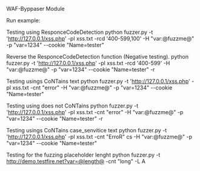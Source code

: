 WAF-Byppaser Module


Run example:

Testing using ResponceCodeDetection 
python fuzzer.py -t 'http://127.0.0.1/xss.php' -pl xss.txt -rcd '400-599,100'  -H "var:@fuzzme@" -p "var=1234" --cookie "Name=tester"

Reverse the ResponceCodeDetection  function (Negative testing).
python fuzzer.py -t 'http://127.0.0.1/xss.php' -pl xss.txt -rcd '400-599'  -H "var:@fuzzme@" -p "var=1234" --cookie "Name=tester" -r


Testing usings CoNTains text
python fuzzer.py -t 'http://127.0.0.1/xss.php' -pl xss.txt -cnt "error"  -H "var:@fuzzme@" -p "var=1234" --cookie "Name=tester"

Testing using does not CoNTains
python fuzzer.py -t 'http://127.0.0.1/xss.php' -pl xss.txt -cnt "error"  -H "var:@fuzzme@" -p "var=1234" --cookie "Name=tester" -r

Testing usings CoNTains case_senvitice text
python fuzzer.py -t 'http://127.0.0.1/xss.php' -pl xss.txt -cnt "ErroR" cs -H "var:@fuzzme@" -p "var=1234" --cookie "Name=tester"

Testing for the fuzzing placeholder lenght
python fuzzer.py -t http://demo.testfire.net?var=@length@ -cnt "long" -L A
